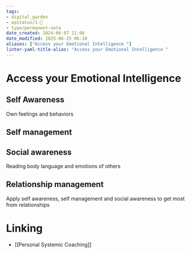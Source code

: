 ```yaml
---
tags: 
- digital_garden
- epstatus/1-🌱
- type/permanent-note
date_created: 2024-06-07 21:08
date_modified: 2025-06-25 06:10
aliases: ["Access your Emotional Intelligence "]
linter-yaml-title-alias: "Access your Emotional Intelligence "
---
```

# Access your Emotional Intelligence 

## Self Awareness

Own feelings and behaviors

## Self management

## Social awareness

Reading body language and emotions of others

## Relationship management

Apply self awareness, self management and social awareness to get most from relationships

# Linking

+ [[Personal Systemic Coaching]]

